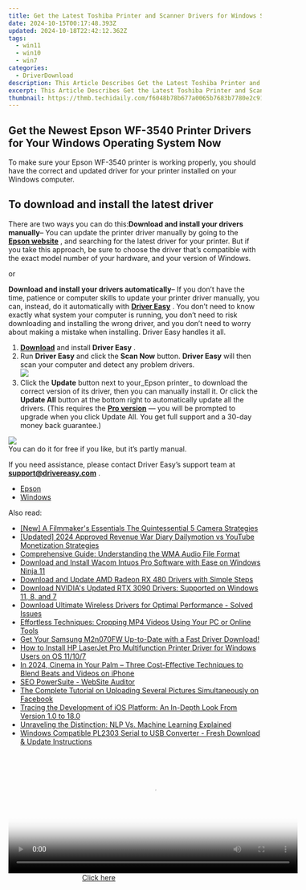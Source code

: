 ```yaml
---
title: Get the Latest Toshiba Printer and Scanner Drivers for Windows Systems
date: 2024-10-15T00:17:48.393Z
updated: 2024-10-18T22:42:12.362Z
tags:
  - win11
  - win10
  - win7
categories:
  - DriverDownload
description: This Article Describes Get the Latest Toshiba Printer and Scanner Drivers for Windows Systems
excerpt: This Article Describes Get the Latest Toshiba Printer and Scanner Drivers for Windows Systems
thumbnail: https://thmb.techidaily.com/f6048b78b677a0065b7683b7780e2c91c1ef9e11def92a26e974e1428f77307f.jpg
---
```


## Get the Newest Epson WF-3540 Printer Drivers for Your Windows Operating System Now

To make sure your Epson WF-3540 printer is working properly, you should have the correct and updated driver for your printer installed on your Windows computer.

## To download and install the latest driver

There are two ways you can do this:**Download and install your drivers manually**– You can update the printer driver manually by going to the **[Epson website](https://epson.com/usa)** , and searching for the latest driver for your printer. But if you take this approach, be sure to choose the driver that’s compatible with the exact model number of your hardware, and your version of Windows.

or

**Download and install your drivers automatically**– If you don’t have the time, patience or computer skills to update your printer driver manually, you can, instead, do it automatically with **[Driver Easy](https://tools.techidaily.com/drivereasy/download/)** . You don’t need to know exactly what system your computer is running, you don’t need to risk downloading and installing the wrong driver, and you don’t need to worry about making a mistake when installing. Driver Easy handles it all.

1. [**Download**](https://tools.techidaily.com/drivereasy/download/) and install **Driver Easy** .
2. Run **Driver Easy** and click the **Scan Now** button. **Driver Easy**  will then scan your computer and detect any problem drivers.  
![](https://images.drivereasy.com/wp-content/uploads/2018/10/img_5bd0366bd75a4.jpg)
3. Click the **Update**  button next to your_Epson printer_ to download the correct version of its driver, then you can manually install it. Or click the **Update All**  button at the bottom right to automatically update all the drivers. (This requires the **[Pro version](https://tools.techidaily.com/drivereasy/download/)**  — you will be prompted to upgrade when you click Update All. You get full support and a 30-day money back guarantee.)  

![](https://images.drivereasy.com/wp-content/uploads/2018/12/img_5c1a0e338545b.jpg)  
 You can do it for free if you like, but it’s partly manual.

 If you need assistance, please contact Driver Easy’s support team at **[support@drivereasy.com](https://tools.techidaily.com/drivereasy/download/)**  .

* [Epson](https://tools.techidaily.com/drivereasy/download/)
* [Windows](https://tools.techidaily.com/drivereasy/download/)

<ins class="adsbygoogle"
     style="display:block"
     data-ad-format="autorelaxed"
     data-ad-client="ca-pub-7571918770474297"
     data-ad-slot="1223367746"></ins>

<ins class="adsbygoogle"
     style="display:block"
     data-ad-client="ca-pub-7571918770474297"
     data-ad-slot="8358498916"
     data-ad-format="auto"
     data-full-width-responsive="true"></ins>

<span class="atpl-alsoreadstyle">Also read:</span>
<div><ul>
<li><a href="https://extra-tips.techidaily.com/new-a-filmmakers-essentials-the-quintessential-5-camera-strategies/"><u>[New] A Filmmaker's Essentials The Quintessential 5 Camera Strategies</u></a></li>
<li><a href="https://youtube-web.techidaily.com/ed-2024-approved-revenue-war-diary-dailymotion-vs-youtube-monetization-strategies/"><u>[Updated] 2024 Approved Revenue War Diary Dailymotion vs YouTube Monetization Strategies</u></a></li>
<li><a href="https://win-exclusive.techidaily.com/comprehensive-guide-understanding-the-wma-audio-file-format/"><u>Comprehensive Guide: Understanding the WMA Audio File Format</u></a></li>
<li><a href="https://driver-download.techidaily.com/download-and-install-wacom-intuos-pro-software-with-ease-on-windows-ninja-11/"><u>Download and Install Wacom Intuos Pro Software with Ease on Windows Ninja 11</u></a></li>
<li><a href="https://driver-download.techidaily.com/1722972033710-download-and-update-amd-radeon-rx-480-drivers-with-simple-steps/"><u>Download and Update AMD Radeon RX 480 Drivers with Simple Steps</u></a></li>
<li><a href="https://driver-download.techidaily.com/download-nvidias-updated-rtx-3090-drivers-supported-on-windows-11-8-and-7/"><u>Download NVIDIA's Updated RTX 3090 Drivers: Supported on Windows 11, 8, and 7</u></a></li>
<li><a href="https://driver-download.techidaily.com/download-ultimate-wireless-drivers-for-optimal-performance-solved-issues/"><u>Download Ultimate Wireless Drivers for Optimal Performance - Solved Issues</u></a></li>
<li><a href="https://tech-revival.techidaily.com/effortless-techniques-cropping-mp4-videos-using-your-pc-or-online-tools/"><u>Effortless Techniques: Cropping MP4 Videos Using Your PC or Online Tools</u></a></li>
<li><a href="https://driver-download.techidaily.com/get-your-samsung-m2n070fw-up-to-date-with-a-fast-driver-download/"><u>Get Your Samsung M2n070FW Up-to-Date with a Fast Driver Download!</u></a></li>
<li><a href="https://driver-download.techidaily.com/how-to-install-hp-laserjet-pro-multifunction-printer-driver-for-windows-users-on-os-11107/"><u>How to Install HP LaserJet Pro Multifunction Printer Driver for Windows Users on OS 11/10/7</u></a></li>
<li><a href="https://extra-tips.techidaily.com/in-2024-cinema-in-your-palm-three-cost-effective-techniques-to-blend-beats-and-videos-on-iphone/"><u>In 2024, Cinema in Your Palm – Three Cost-Effective Techniques to Blend Beats and Videos on iPhone</u></a></li>
<li><a href="https://tools.techidaily.com/link-assistant-website-auditor/"><u>SEO PowerSuite - WebSite Auditor</u></a></li>
<li><a href="https://techtrends.techidaily.com/the-complete-tutorial-on-uploading-several-pictures-simultaneously-on-facebook/"><u>The Complete Tutorial on Uploading Several Pictures Simultaneously on Facebook</u></a></li>
<li><a href="https://techno-recovery.techidaily.com/tracing-the-development-of-ios-platform-an-in-depth-look-from-version-10-to-180/"><u>Tracing the Development of iOS Platform: An In-Depth Look From Version 1.0 to 18.0</u></a></li>
<li><a href="https://tech-hub.techidaily.com/unraveling-the-distinction-nlp-vs-machine-learning-explained/"><u>Unraveling the Distinction: NLP Vs. Machine Learning Explained</u></a></li>
<li><a href="https://driver-download.techidaily.com/windows-compatible-pl2303-serial-to-usb-converter-fresh-download-and-update-instructions/"><u>Windows Compatible PL2303 Serial to USB Converter - Fresh Download & Update Instructions</u></a></li>
</ul></div>

<!-- affiliate ads begin -->
<span id="1993645">
					<video width="576" height="240" style="cursor:pointer"
           poster="//a.impactradius-go.com/display-clicktoplayimage/1993645.png"
           onclick="if(!this.playClicked){this.play();this.setAttribute('controls',true);this.playClicked=true;}">
	   <source src="//a.impactradius-go.com/display-ad/22993-1993645">
	   <img src="//a.impactradius-go.com/display-clicktoplayimage/1993645.png" style="border: none; height: 100%; width: 100%; object-fit: contain">
	</video>
	<div style="width:360px;text-align:center"><a href="javascript:window.open(decodeURIComponent('https%3A%2F%2Fhomestyler.sjv.io%2Fc%2F5597632%2F1993645%2F22993'), '_blank');void(0);">Click here</a></div>
</span>
<img height="0" width="0" src="https://imp.pxf.io/i/5597632/1993645/22993" style="position:absolute;visibility:hidden;" border="0" />
<!-- affiliate ads end -->

